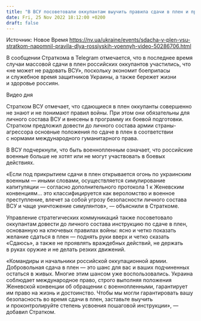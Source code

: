 ```yaml
---
title: "В ВСУ посоветовали оккупантам выучить правила сдачи в плен и предостерегли от попыток открывать огонь"
date: Fri, 25 Nov 2022 18:12:00 +0200
draft: false
---
```

Источник: Новое Время https://nv.ua/ukraine/events/sdacha-v-plen-vsu-stratkom-napomnil-pravila-dlya-rossiyskih-voennyh-video-50286706.html


 В сообщении Страткома в Telegram отмечается, что в последнее время случаи массовой сдачи в плен российских оккупантов участились, что «не может не радовать ВСУ», поскольку экономит боеприпасы и служебное время защитников Украины, а также бережет жизни и здоровье россиян.

 Видео дня   

Стратком ВСУ отмечает, что сдающиеся в плен оккупанты совершенно не знают и не понимают правил войны. При этом они обязательны для личного состава ВСУ и внесены в программу их боевой подготовки. Стратком предложил довести до личного состава армии страны-агрессора основные положения по сдаче в плен в соответствии с нормами международного гуманитарного права.

В ВСУ подчеркнули, что быть военнопленным означает, что российские военные больше не хотят или не могут участвовать в боевых действиях.

«Если под прикрытием сдачи в плен открывается огонь по украинским военным — иными словами, осуществляется симулирование капитуляции — согласно дополнительного протокола 1 к Женевским конвенциям… это классифицируется как вероломство и военное преступление, влечет за собой угрозу безопасности личного состава ВСУ и чаще уничтожение симулянтов», — объяснили в Страткоме.

Управление стратегических коммуникаций также посоветовало оккупантам довести до личного состава инструкцию по сдаче в плен, основанную на ключевых правилах войны: ясно и четко показать желание сдаться в плен — поднять руки вверх и четко сказать «Сдаюсь», а также не проявлять враждебных действий, не держать в руках оружие и не делать резких движений.

«Командиры и начальники российской оккупационной армии. Добровольная сдача в плен — это шанс для вас и ваших подчиненных остаться в живых. Многие этим шансом уже воспользовались. Украина соблюдает международное право, строго выполняя положения Женевской конвенции об обращении с военнопленными, гарантирует им право на жизнь и достоинство. Чтобы мы могли гарантировать вашу безопасность во время сдачи в плен, заставьте выучить и проконтролируйте степень усвоения пошаговой инструкции», — добавил Стратком.
